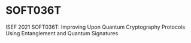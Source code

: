 # SOFT036T
ISEF 2021 SOFT036T: Improving Upon Quantum Cryptography Protocols Using Entanglement and Quantum Signatures
